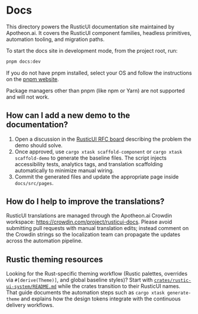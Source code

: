 # Docs

This directory powers the RusticUI documentation site maintained by Apotheon.ai. It covers the RusticUI component families,
headless primitives, automation tooling, and migration paths.

To start the docs site in development mode, from the project root, run:

```bash
pnpm docs:dev
```

If you do not have pnpm installed, select your OS and follow the instructions on the [pnpm website](https://pnpm.io/installation).

Package managers other than pnpm (like npm or Yarn) are not supported and will not work.

## How can I add a new demo to the documentation?

1. Open a discussion in the [RusticUI RFC board](https://github.com/apotheon-ai/rusticui/discussions/categories/rfcs) describing the
   problem the demo should solve.
2. Once approved, use `cargo xtask scaffold-component` or `cargo xtask scaffold-demo` to generate the baseline files. The script
   injects accessibility tests, analytics tags, and translation scaffolding automatically to minimize manual wiring.
3. Commit the generated files and update the appropriate page inside `docs/src/pages`.

## How do I help to improve the translations?

RusticUI translations are managed through the Apotheon.ai Crowdin workspace: <https://crowdin.com/project/rusticui-docs>.
Please avoid submitting pull requests with manual translation edits; instead comment on the Crowdin strings so the localization
team can propagate the updates across the automation pipeline.

## Rustic theming resources

Looking for the Rust-specific theming workflow (Rustic palettes, overrides via `#[derive(Theme)]`, and global baseline styles)?
Start with [`crates/rustic-ui-system/README.md`](../crates/rustic-ui-system/README.md#theming-and-global-styles) while the crates transition to
their RusticUI names. That guide documents the automation steps such as `cargo xtask generate-theme` and explains how the design
tokens integrate with the continuous delivery workflows.
